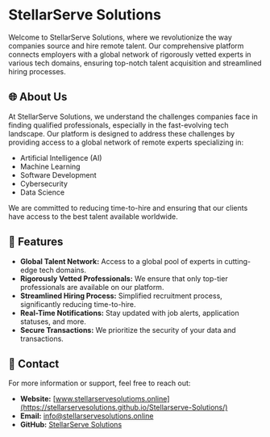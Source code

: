 # StellarServe Solutions

Welcome to StellarServe Solutions, where we revolutionize the way companies source and hire remote talent. Our comprehensive platform connects employers with a global network of rigorously vetted experts in various tech domains, ensuring top-notch talent acquisition and streamlined hiring processes.

## 🌐 About Us

At StellarServe Solutions, we understand the challenges companies face in finding qualified professionals, especially in the fast-evolving tech landscape. Our platform is designed to address these challenges by providing access to a global network of remote experts specializing in:

- Artificial Intelligence (AI)
- Machine Learning
- Software Development
- Cybersecurity
- Data Science

We are committed to reducing time-to-hire and ensuring that our clients have access to the best talent available worldwide.

## 🚀 Features

- **Global Talent Network:** Access to a global pool of experts in cutting-edge tech domains.
- **Rigorously Vetted Professionals:** We ensure that only top-tier professionals are available on our platform.
- **Streamlined Hiring Process:** Simplified recruitment process, significantly reducing time-to-hire.
- **Real-Time Notifications:** Stay updated with job alerts, application statuses, and more.
- **Secure Transactions:** We prioritize the security of your data and transactions.

## 📧 Contact

For more information or support, feel free to reach out:

- **Website:** [www.stellarservesolutioms.online](https://stellarservesolutions.github.io/Stellarserve-Solutions/)
- **Email:** [info@stellarservesolutions.online](mailto:info@stellarservesolutions.online)
- **GitHub:** [StellarServe Solutions](https://github.com/stellarservesolutions/Stellarserve-Solutions/)

